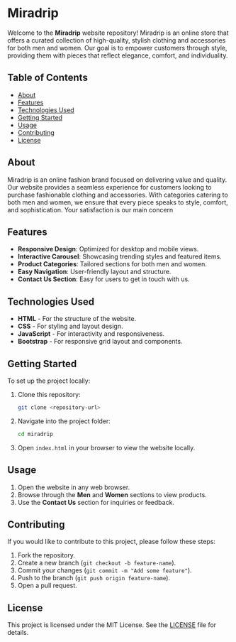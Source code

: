 # Miradrip

Welcome to the **Miradrip** website repository! Miradrip is an online store that offers a curated collection of high-quality, stylish clothing and accessories for both men and women. Our goal is to empower customers through style, providing them with pieces that reflect elegance, comfort, and individuality.

## Table of Contents

- [About](#about)
- [Features](#features)
- [Technologies Used](#technologies-used)
- [Getting Started](#getting-started)
- [Usage](#usage)
- [Contributing](#contributing)
- [License](#license)

## About

Miradrip is an online fashion brand focused on delivering value and quality. Our website provides a seamless experience for customers looking to purchase fashionable clothing and accessories. With categories catering to both men and women, we ensure that every piece speaks to style, comfort, and sophistication. Your satisfaction is our main concern

## Features

- **Responsive Design**: Optimized for desktop and mobile views.
- **Interactive Carousel**: Showcasing trending styles and featured items.
- **Product Categories**: Tailored sections for both men and women.
- **Easy Navigation**: User-friendly layout and structure.
- **Contact Us Section**: Easy for users to get in touch with us.

## Technologies Used

- **HTML** - For the structure of the website.
- **CSS** - For styling and layout design.
- **JavaScript** - For interactivity and responsiveness.
- **Bootstrap** - For responsive grid layout and components.

## Getting Started

To set up the project locally:

1. Clone this repository:
    ```bash
    git clone <repository-url>
    ```
2. Navigate into the project folder:
    ```bash
    cd miradrip
    ```
3. Open `index.html` in your browser to view the website locally.

## Usage

1. Open the website in any web browser.
2. Browse through the **Men** and **Women** sections to view products.
3. Use the **Contact Us** section for inquiries or feedback.

## Contributing

If you would like to contribute to this project, please follow these steps:

1. Fork the repository.
2. Create a new branch (`git checkout -b feature-name`).
3. Commit your changes (`git commit -m "Add some feature"`).
4. Push to the branch (`git push origin feature-name`).
5. Open a pull request.

## License

This project is licensed under the MIT License. See the [LICENSE](LICENSE) file for details.
